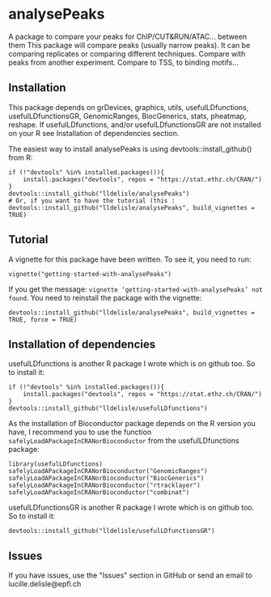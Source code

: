 # analysePeaks
A package to compare your peaks for ChIP/CUT&amp;RUN/ATAC... between them
This package will compare peaks (usually narrow peaks). It can be comparing replicates or comparing different techniques. Compare with peaks from another experiment. Compare to TSS, to binding motifs...

## Installation
This package depends on grDevices, graphics, utils, usefulLDfunctions, usefulLDfunctionsGR, GenomicRanges, BiocGenerics, stats, pheatmap, reshape.
If usefulLDfunctions, and/or usefulLDfunctionsGR are not installed on your R see Installation of dependencies section.

The easiest way to install analysePeaks is using devtools::install_github() from R:
```
if (!"devtools" %in% installed.packages()){
    install.packages("devtools", repos = "https://stat.ethz.ch/CRAN/")
}
devtools::install_github("lldelisle/analysePeaks")
# Or, if you want to have the tutorial (this :
devtools::install_github("lldelisle/analysePeaks", build_vignettes = TRUE)
```

## Tutorial
A vignette for this package have been written.
To see it, you need to run:
```
vignette("getting-started-with-analysePeaks")
```
If you get the message: `vignette ‘getting-started-with-analysePeaks’ not found`. You need to reinstall the package with the vignette:
```
devtools::install_github("lldelisle/analysePeaks", build_vignettes = TRUE, force = TRUE)
```



## Installation of dependencies
usefulLDfunctions is another R package I wrote which is on github too. So to install it:
```
if (!"devtools" %in% installed.packages()){
    install.packages("devtools", repos = "https://stat.ethz.ch/CRAN/")
}
devtools::install_github("lldelisle/usefulLDfunctions")
```
As the installation of Bioconductor package depends on the R version you have, I recommend you to use the function `safelyLoadAPackageInCRANorBioconductor` from the usefulLDfunctions package:
```
library(usefulLDfunctions)
safelyLoadAPackageInCRANorBioconductor("GenomicRanges")
safelyLoadAPackageInCRANorBioconductor("BiocGenerics")
safelyLoadAPackageInCRANorBioconductor("rtracklayer")
safelyLoadAPackageInCRANorBioconductor("combinat")
```
usefulLDfunctionsGR is another R package I wrote which is on github too. So to install it:
```
devtools::install_github("lldelisle/usefulLDfunctionsGR")
```

## Issues
If you have issues, use the "Issues" section in GitHub or send an email to lucille.delisle\@epfl.ch
